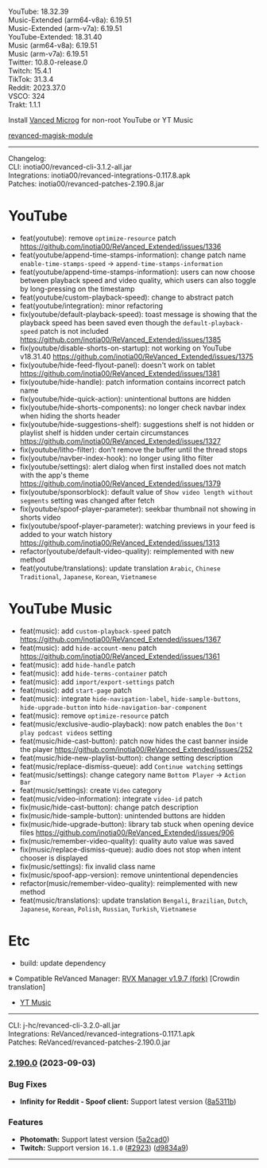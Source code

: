 YouTube: 18.32.39  
Music-Extended (arm64-v8a): 6.19.51  
Music-Extended (arm-v7a): 6.19.51  
YouTube-Extended: 18.31.40  
Music (arm64-v8a): 6.19.51  
Music (arm-v7a): 6.19.51  
Twitter: 10.8.0-release.0  
Twitch: 15.4.1  
TikTok: 31.3.4  
Reddit: 2023.37.0  
VSCO: 324  
Trakt: 1.1.1  

Install [Vanced Microg](https://github.com/TeamVanced/VancedMicroG/releases) for non-root YouTube or YT Music  

[revanced-magisk-module](https://github.com/j-hc/revanced-magisk-module)  

---
Changelog:  
CLI: inotia00/revanced-cli-3.1.2-all.jar  
Integrations: inotia00/revanced-integrations-0.117.8.apk  
Patches: inotia00/revanced-patches-2.190.8.jar  

YouTube
==
- feat(youtube): remove `optimize-resource` patch https://github.com/inotia00/ReVanced_Extended/issues/1336
- feat(youtube/append-time-stamps-information): change patch name `enable-time-stamps-speed` → `append-time-stamps-information`
- feat(youtube/append-time-stamps-information): users can now choose between playback speed and video quality, which users can also toggle by long-pressing on the timestamp
- feat(youtube/custom-playback-speed): change to abstract patch
- feat(youtube/integration): minor refactoring
- fix(youtube/default-playback-speed): toast message is showing that the playback speed has been saved even though the `default-playback-speed` patch is not included https://github.com/inotia00/ReVanced_Extended/issues/1385
- fix(youtube/disable-shorts-on-startup): not working on YouTube v18.31.40 https://github.com/inotia00/ReVanced_Extended/issues/1375
- fix(youtube/hide-feed-flyout-panel): doesn't work on tablet https://github.com/inotia00/ReVanced_Extended/issues/1381
- fix(youtube/hide-handle): patch information contains incorrect patch name
- fix(youtube/hide-quick-action): unintentional buttons are hidden
- fix(youtube/hide-shorts-components): no longer check navbar index when hiding the shorts header
- fix(youtube/hide-suggestions-shelf): suggestions shelf is not hidden or playlist shelf is hidden under certain circumstances https://github.com/inotia00/ReVanced_Extended/issues/1327
- fix(youtube/litho-filter): don't remove the buffer until the thread stops
- fix(youtube/navber-index-hook): no longer using litho filter
- fix(youtube/settings): alert dialog when first installed does not match with the app's theme https://github.com/inotia00/ReVanced_Extended/issues/1379
- fix(youtube/sponsorblock): default value of `Show video length without segments` setting was changed after fetch
- fix(youtube/spoof-player-parameter): seekbar thumbnail not showing in shorts video
- fix(youtube/spoof-player-parameter): watching previews in your feed is added to your watch history https://github.com/inotia00/ReVanced_Extended/issues/1313
- refactor(youtube/default-video-quality): reimplemented with new method
- feat(youtube/translations): update translation
`Arabic`, `Chinese Traditional`, `Japanese`, `Korean`, `Vietnamese`


YouTube Music
==
- feat(music): add `custom-playback-speed` patch https://github.com/inotia00/ReVanced_Extended/issues/1367
- feat(music): add `hide-account-menu` patch https://github.com/inotia00/ReVanced_Extended/issues/1361
- feat(music): add `hide-handle` patch
- feat(music): add `hide-terms-container` patch
- feat(music): add `import/export-settings` patch
- feat(music): add `start-page` patch
- feat(music): integrate `hide-navigation-label`, `hide-sample-buttons`, `hide-upgrade-button` into `hide-navigation-bar-component`
- feat(music): remove `optimize-resource` patch
- feat(music/exclusive-audio-playback): now patch enables the `Don't play podcast videos` setting
- feat(music/hide-cast-button): patch now hides the cast banner inside the player https://github.com/inotia00/ReVanced_Extended/issues/252
- feat(music/hide-new-playlist-button): change setting description
- feat(music/replace-dismiss-queue): add `Continue watching` settings
- feat(music/settings): change category name `Bottom Player` → `Action Bar`
- feat(music/settings): create `Video` category
- feat(music/video-information): integrate `video-id` patch
- fix(music/hide-cast-button): change patch description
- fix(music/hide-sample-button): unintended buttons are hidden
- fix(music/hide-upgrade-button): library tab stuck when opening device files https://github.com/inotia00/ReVanced_Extended/issues/906
- fix(music/remember-video-quality): quality auto value was saved
- fix(music/replace-dismiss-queue): audio does not stop when intent chooser is displayed
- fix(music/settings): fix invalid class name
- fix(music/spoof-app-version): remove unintentional dependencies
- refactor(music/remember-video-quality): reimplemented with new method
- feat(music/translations): update translation
`Bengali`, `Brazilian`, `Dutch`, `Japanese`, `Korean`, `Polish`, `Russian`, `Turkish`, `Vietnamese`


Etc
==
- build: update dependency


※ Compatible ReVanced Manager: [RVX Manager v1.9.7 (fork)](https://github.com/inotia00/revanced-manager/releases/tag/v1.9.7)
[Crowdin translation]
- [YT Music](https://crowdin.com/project/revanced-music-extended)
---
CLI: j-hc/revanced-cli-3.2.0-all.jar  
Integrations: ReVanced/revanced-integrations-0.117.1.apk  
Patches: ReVanced/revanced-patches-2.190.0.jar  

### [2.190.0](https://github.com/ReVanced/revanced-patches/compare/v2.189.0...v2.190.0) (2023-09-03)
### Bug Fixes
* **Infinity for Reddit - Spoof client:** Support latest version ([8a5311b](https://github.com/ReVanced/revanced-patches/commit/8a5311b1e645ca2aab1e416d647cf52bf0be6e7f))
### Features
* **Photomath:** Support latest version ([5a2cad0](https://github.com/ReVanced/revanced-patches/commit/5a2cad077f03880ee1417c5cfd448bbdea4c07e2))
* **Twitch:** Support version `16.1.0` ([#2923](https://github.com/ReVanced/revanced-patches/issues/2923)) ([d9834a9](https://github.com/ReVanced/revanced-patches/commit/d9834a9abb43390af4cb33f5dd5a0e2d3b7060e2))

---  
